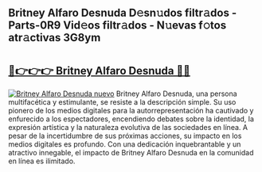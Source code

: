 ## Britney Alfaro Desnuda D𝚎sn𝚞dos filtr𝚊dos - Parts-0R9 Vid𝚎os filtr𝚊dos - N𝚞evas f𝚘tos atr𝚊ctivas 3G8ym

# <h2><a href="http://mb6zy1a.tromn.icu/?c=Britney+Alfaro+Desnuda">🔗👉👉👉 Britney Alfaro Desnuda 🔗🔗</a></h2>

[![Britney Alfaro Desnuda nuevo](https://i.imgur.com/pEAQMta.gif)](http://mb6zy1a.tromn.icu/?c=Britney+Alfaro+Desnuda)
Britney Alfaro Desnuda, una persona multifacética y estimulante, se resiste a la descripción simple. Su uso pionero de los medios digitales para la autorrepresentación ha cautivado y enfurecido a los espectadores, encendiendo debates sobre la identidad, la expresión artística y la naturaleza evolutiva de las sociedades en línea. A pesar de la incertidumbre de sus próximas acciones, su impacto en los medios digitales es profundo. Con una dedicación inquebrantable y un atractivo innegable, el impacto de Britney Alfaro Desnuda en la comunidad en línea es ilimitado.
